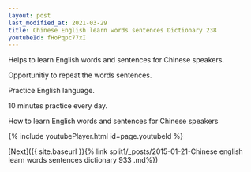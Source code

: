 ```yaml
---
layout: post
last_modified_at: 2021-03-29
title: Chinese English learn words sentences Dictionary 238 
youtubeId: fHoPqpc77xI
---
```

 
 
Helps to learn English words and sentences for Chinese speakers.

Opportunitiy to repeat the words sentences. 

Practice English language. 
 
10 minutes practice every day. 
 
How to learn English words and sentences for Chinese speakers 
 
{% include youtubePlayer.html id=page.youtubeId %}
 
 
[Next]({{ site.baseurl }}{% link  split1/_posts/2015-01-21-Chinese english learn words sentences dictionary 933 .md%})
 
